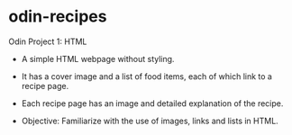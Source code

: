 # odin-recipes
Odin Project 1: HTML

* A simple HTML webpage without styling.
* It has a cover image and a list of food items, each of which link to a recipe page.
* Each recipe page has an image and detailed explanation of the recipe.

* Objective: Familiarize with the use of images, links and lists in HTML.